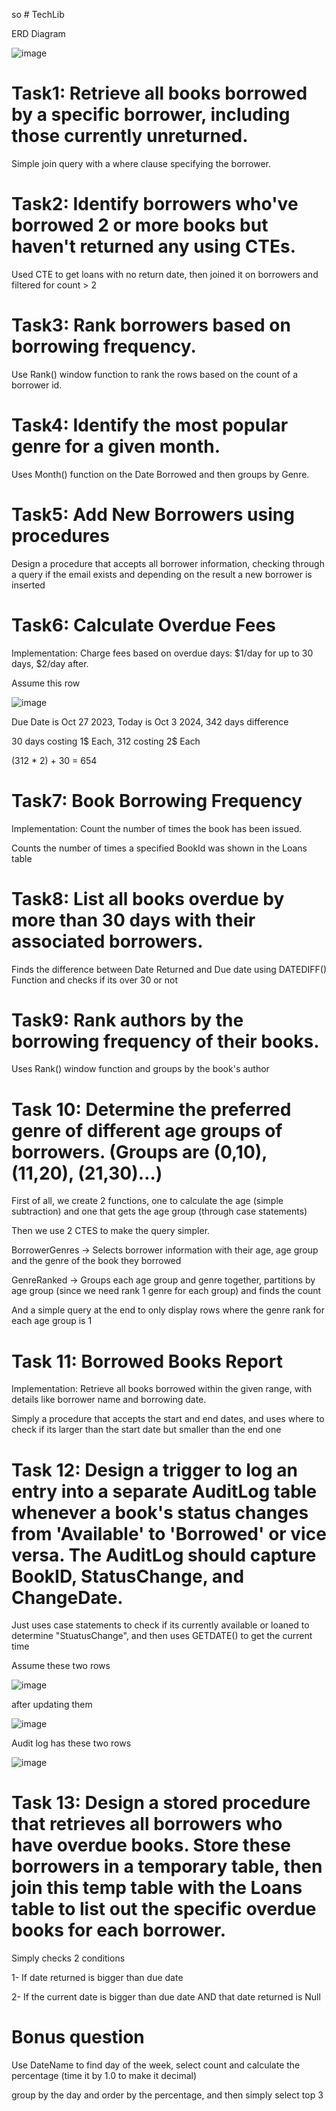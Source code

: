 so # TechLib

ERD Diagram

![image](https://github.com/user-attachments/assets/8fb7c49e-b12e-462b-b6c4-b706875a74e0)

# Task1: Retrieve all books borrowed by a specific borrower, including those currently unreturned.

Simple join query with a where clause specifying the borrower.

# Task2: Identify borrowers who've borrowed 2 or more books but haven't returned any using CTEs.

Used CTE to get loans with no return date, then joined it on borrowers and filtered for count > 2

# Task3: Rank borrowers based on borrowing frequency.

Use Rank() window function to rank the rows based on the count of a borrower id.

# Task4: Identify the most popular genre for a given month.

Uses Month() function on the Date Borrowed and then groups by Genre.

# Task5: Add New Borrowers using procedures

Design a procedure that accepts all borrower information, checking through a query if the email exists and depending on the result a new borrower is inserted

# Task6: Calculate Overdue Fees

Implementation: Charge fees based on overdue days: $1/day for up to 30 days, $2/day after.

Assume this row

![image](https://github.com/user-attachments/assets/ad7a2646-bf0a-4b5c-87bb-8bc8fa49ea79)

Due Date is Oct 27 2023, Today is Oct 3 2024, 342 days difference

30 days costing 1$ Each, 312 costing 2$ Each 

(312 * 2) + 30 = 654

# Task7: Book Borrowing Frequency

Implementation: Count the number of times the book has been issued.

Counts the number of times a specified BookId was shown in the Loans table 

# Task8: List all books overdue by more than 30 days with their associated borrowers.

Finds the difference between Date Returned and Due date using DATEDIFF() Function and checks if its over 30 or not

# Task9: Rank authors by the borrowing frequency of their books.

Uses Rank() window function and groups by the book's author

# Task 10: Determine the preferred genre of different age groups of borrowers. (Groups are (0,10), (11,20), (21,30)…)

First of all, we create 2 functions, one to calculate the age (simple subtraction) and one that gets the age group (through case statements)

Then we use 2 CTES to make the query simpler.

BorrowerGenres -> Selects borrower information with their age, age group and the genre of the book they borrowed 

GenreRanked -> Groups each age group and genre together, partitions by age group (since we need rank 1 genre for each group) and finds the count 

And a simple query at the end to only display rows where the genre rank for each age group is 1

# Task 11: Borrowed Books Report

Implementation: Retrieve all books borrowed within the given range, with details like borrower name and borrowing date.

Simply a procedure that accepts the start and end dates, and uses where to check if its larger than the start date but smaller than the end one

# Task 12: Design a trigger to log an entry into a separate AuditLog table whenever a book's status changes from 'Available' to 'Borrowed' or vice versa. The AuditLog should capture BookID, StatusChange, and ChangeDate.

Just uses case statements to check if its currently available or loaned to determine "StuatusChange", and then uses GETDATE() to get the current time 

Assume these two rows

![image](https://github.com/user-attachments/assets/6d886587-bf4b-4f5b-95d6-915443425b91)

after updating them

![image](https://github.com/user-attachments/assets/e8d4ffa5-be00-4141-8928-1586ce58e0a4)

Audit log has these two rows

![image](https://github.com/user-attachments/assets/0d01ffc8-eab4-4c69-b023-f3f70056f37e)

# Task 13: Design a stored procedure that retrieves all borrowers who have overdue books. Store these borrowers in a temporary table, then join this temp table with the Loans table to list out the specific overdue books for each borrower.

Simply checks 2 conditions

1- If date returned is bigger than due date

2- If the current date is bigger than due date AND that date returned is Null

# Bonus question

Use DateName to find day of the week, select count and calculate the percentage (time it by 1.0 to make it decimal) 

group by the day and order by the percentage, and then simply select top 3
